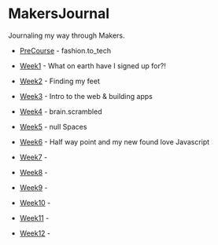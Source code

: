 # MakersJournal

Journaling my way through Makers.

- [PreCourse]() - fashion.to_tech

- [Week1](https://github.com/beca-g/MakersJournal/blob/master/WK1.md) - What on earth have I signed up for?! 

- [Week2](https://github.com/beca-g/MakersJournal/blob/master/WK2.md) - Finding my feet

- [Week3](https://github.com/beca-g/MakersJournal/blob/master/WK3.md) - Intro to the web & building apps

- [Week4](https://github.com/beca-g/MakersJournal/blob/master/WK4.md) - brain.scrambled

- [Week5](https://github.com/beca-g/MakersJournal/blob/master/WK5.md) - null Spaces

- [Week6](https://github.com/beca-g/MakersJournal/blob/master/WK6.md) - Half way point and my new found love Javascript

- [Week7]() - 

- [Week8]() -

- [Week9]() -

- [Week10]() -

- [Week11]() -

- [Week12]() - 
